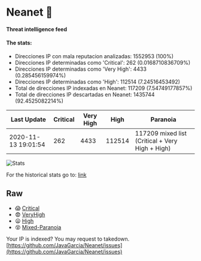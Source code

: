 # Neanet :hocho:
#### Threat intelligence feed
#### The stats:

- Direcciones IP con mala reputacion analizadas: 1552953 (100%)
- Direcciones IP determinadas como 'Critical':  262 (0.0168710836709%)
- Direcciones IP determinadas como 'Very High':  4433 (0.285456159974%)
- Direcciones IP determinadas como 'High':  112514 (7.24516453492)
- Total de direcciones IP indexadas en Neanet:  117209 (7.54749177857%)
- Total de direcciones IP descartadas en Neanet:  1435744 (92.4525082214%)

| Last Update | Critical | Very High | High | Paranoia |
| --- | --- | --- | --- | --- |
| 2020-11-13 19:01:54 | 262 | 4433 | 112514 | 117209 mixed list (Critical + Very High + High)|

![Stats](https://docs.google.com/spreadsheets/d/e/2PACX-1vSnaNMIXVabIpDJjufMlzH7poXnshF3mgd8Is1g9ytUEzVsP5my4Trn8f-xkoLLQ38xpL3HtmUexLo6/pubchart?oid=501124687&format=image)

For the historical stats go to: [link](/stats.csv)
## Raw
- :scream: [Critical](https://raw.githubusercontent.com/JavaGarcia/Neanet/master/blacklists/neanet_critical.txt)
- :fearful: [VeryHigh](https://raw.githubusercontent.com/JavaGarcia/Neanet/master/blacklists/neanet_veryHigh.txtt)
- :frowning: [High](https://raw.githubusercontent.com/JavaGarcia/Neanet/master/blacklists/neanet_high.txt)
- :dizzy_face: [Mixed-Paranoia](https://raw.githubusercontent.com/JavaGarcia/Neanet/master/blacklists/neanet_all.txt)


Your IP is indexed? You may request to takedown. [https://github.com/JavaGarcia/Neanet/issues](https://github.com/JavaGarcia/Neanet/issues)







































































































































































































































































































































































































































































































































































































































































































































































































































































































































































































































































































































































































































































































































































































































































































































































































































































































































































































































































































































































































































































































































































































